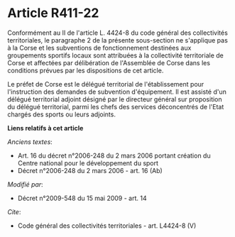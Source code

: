 # Article R411-22

Conformément au II de l'article L. 4424-8 du code général des collectivités territoriales, le paragraphe 2 de la présente
sous-section ne s'applique pas à la Corse et les subventions de fonctionnement destinées aux groupements sportifs locaux sont
attribuées à la collectivité territoriale de Corse et affectées par délibération de l'Assemblée de Corse dans les conditions
prévues par les dispositions de cet article. 

Le préfet de Corse est le délégué territorial de l'établissement pour l'instruction des demandes de subvention d'équipement.
Il est assisté d'un délégué territorial adjoint désigné par le directeur général sur proposition du délégué territorial,
parmi les chefs des services déconcentrés de l'Etat chargés des sports ou leurs adjoints.

**Liens relatifs à cet article**

_Anciens textes_:

  - Art. 16 du décret n°2006-248 du 2 mars 2006 portant création du Centre national pour le développement du sport
  - Décret n°2006-248 du 2 mars 2006 - art. 16 (Ab)

_Modifié par_:

  - Décret n°2009-548 du 15 mai 2009 - art. 14

_Cite_:

  - Code général des collectivités territoriales - art. L4424-8 (V)

